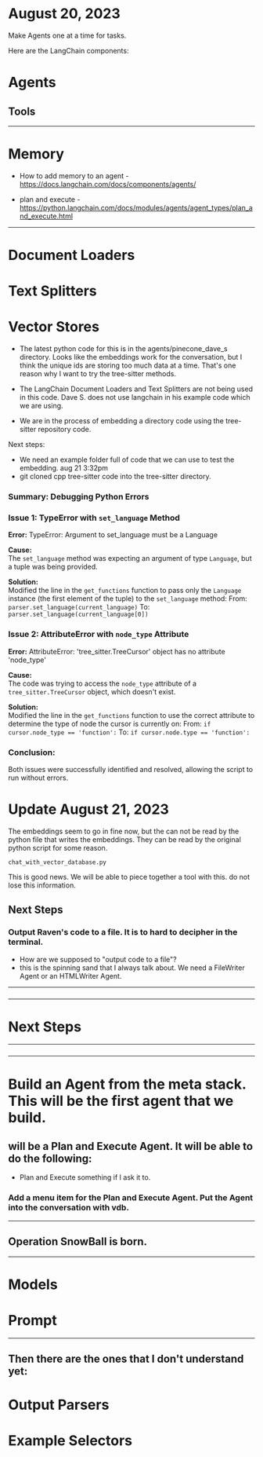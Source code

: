 
# August 20, 2023

Make Agents one at a time for tasks.


Here are the LangChain components:
# Agents
## Tools
---
# Memory
- How to add memory to an agent - https://docs.langchain.com/docs/components/agents/

- plan and execute - https://python.langchain.com/docs/modules/agents/agent_types/plan_and_execute.html

---  

# Document Loaders

# Text Splitters

# Vector Stores
- The latest python code for this is in the agents/pinecone_dave_s directory.  Looks like the embeddings work for the conversation, but I think the unique ids are storing too much data at a time.  That's one reason why I want to try the tree-sitter methods.

- The LangChain Document Loaders and Text Splitters are not being used in this code.  Dave S. does not use langchain in his example code which we are using.

- We are in the process of embedding a directory code using the tree-sitter repository code.

Next steps:
- We need an example folder full of code that we can use to test the embedding. aug 21 3:32pm
- git cloned cpp tree-sitter code into the tree-sitter directory.

### Summary: Debugging Python Errors

### Issue 1: TypeError with `set_language` Method

**Error:**
TypeError: Argument to set_language must be a Language

**Cause:**  
The `set_language` method was expecting an argument of type `Language`, but a tuple was being provided.

**Solution:**  
Modified the line in the `get_functions` function to pass only the `Language` instance (the first element of the tuple) to the `set_language` method:
From: `parser.set_language(current_language)`
To: `parser.set_language(current_language[0])`

### Issue 2: AttributeError with `node_type` Attribute

**Error:**
AttributeError: 'tree_sitter.TreeCursor' object has no attribute 'node_type'

**Cause:**  
The code was trying to access the `node_type` attribute of a `tree_sitter.TreeCursor` object, which doesn't exist.

**Solution:**  
Modified the line in the `get_functions` function to use the correct attribute to determine the type of node the cursor is currently on:
From: `if cursor.node_type == 'function':`
To: `if cursor.node.type == 'function':`

### Conclusion:
Both issues were successfully identified and resolved, allowing the script to run without errors.

# Update August 21, 2023
The embeddings seem to go in fine now, but the can not be read by the python file that writes the embeddings.  They can be read by the original python script for some reason. 
``` file
chat_with_vector_database.py   
```
This is good news.  We will be able to piece together a tool with this.  do not lose this information.
### 
### 
## Next Steps
### Output Raven's code to a file.  It is to hard to decipher in the terminal.
- How are we supposed to "output code to a file"?
- this is the spinning sand that I always talk about.
We need a FileWriter Agent or an HTMLWriter Agent.
---
### 
---
# Next Steps
---
### 
---
# Build an Agent from the meta stack.  This will be the first agent that we build.  
## will be a Plan and Execute Agent.  It will be able to do the following:
- Plan and Execute something if I ask it to.


### Add a menu item for the Plan and Execute Agent.  Put the Agent into the conversation with vdb.


---
## Operation SnowBall is born.
---
    


# Models

# Prompt


---
## Then there are the ones that I don't understand yet:
# Output Parsers

# Example Selectors

